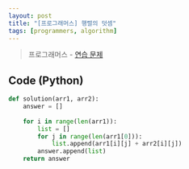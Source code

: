 ```yaml
---
layout: post
title: "[프로그래머스] 행렬의 덧셈"
tags: [programmers, algorithm]
---
```

> 프로그래머스 - [연습 문제](https://programmers.co.kr/learn/courses/30/lessons/12950)

## Code (Python)
```python
def solution(arr1, arr2):
    answer = []
    
    for i in range(len(arr1)):
        list = []
        for j in range(len(arr1[0])):
            list.append(arr1[i][j] + arr2[i][j])
        answer.append(list)
    return answer
```